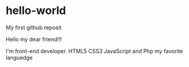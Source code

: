# hello-world
My first github reposit

Hello my dear friend!!!

I'm front-end developer. HTML5 CSS3 JavaScript and Php my favorite languedge
